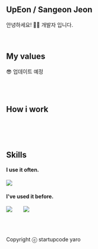 ## UpEon / Sangeon Jeon
안녕하세요! 🙋‍♂️ 개발자 입니다. 
<br />
<br />
<br />

## My values
😎 업데이트 예정<br />
<br />
<br />
<br />

## How i work
<br />
<br />
<br />

## Skills
#### I use it often.
<div style="display:flex;gap:30px;flex-wrap:wrap;">
  <img src="https://img.shields.io/python/required-version-toml">
</div>

#### I've used it before.
<div style="display:flex;gap:30px;flex-wrap:wrap;">
  <img src="https://img.shields.io/badge/Docker-2496ED?style=for-the-badge&logo=Docker&logoColor=white">
  <img src="https://img.shields.io/badge/Python-2496ED?style=for-the-badge&logo=Python&logoColor=#3776AB">
</div>
<br />
<br />
<br />

Copyright ⓒ startupcode yaro